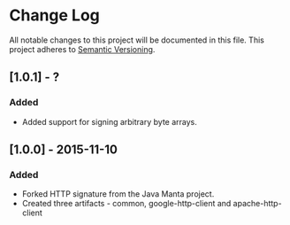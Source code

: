 # Change Log
All notable changes to this project will be documented in this file.
This project adheres to [Semantic Versioning](http://semver.org/).

## [1.0.1] - ?
### Added
 - Added support for signing arbitrary byte arrays. 

## [1.0.0] - 2015-11-10
### Added
- Forked HTTP signature from the Java Manta project.
- Created three artifacts - common, google-http-client and apache-http-client

